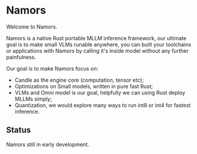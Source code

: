 # Namors

Welcome to Namors. 

Namors is a native Rust portable MLLM inference framework, our ultimate goal is to make small VLMs runable anywhere, you can built your toolchains or applications with Namors by calling it's inside model without any further painfulness.

Our goal is to make Namors focus on:

- Candle as the engine core (computation, tensor etc);
- Optimizations on Small models, written in pure fast Rust;
- VLMs and Omni model is our goal, helpfully we can using Rust deploy MLLMs simply;
- Quantization, we would explore many ways to run int8 or int4 for fastest inference.


## Status

Namors still in early development.

